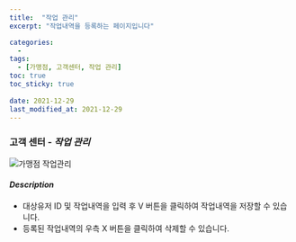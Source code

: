```yaml
---
title:  "작업 관리"
excerpt: "작업내역을 등록하는 페이지입니다"

categories:
  - 
tags:
  - [가맹점, 고객센터, 작업 관리]
toc: true
toc_sticky: true
 
date: 2021-12-29
last_modified_at: 2021-12-29
---
```

### 고객 센터 - *작업 관리*
![가맹점 작업관리](https://user-images.githubusercontent.com/95394003/147629200-1126f8cf-839d-4db2-964a-272f346f7dbb.jpeg)

#### *Description*
- 대상유저 ID 및 작업내역을 입력 후 V 버튼을 클릭하여 작업내역을 저장할 수 있습니다.
- 등록된 작업내역의 우측 X 버튼을 클릭하여 삭제할 수 있습니다.
